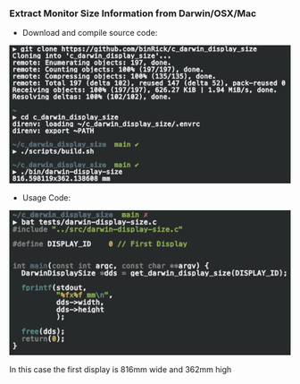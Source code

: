 ### Extract Monitor Size Information from Darwin/OSX/Mac

- Download and compile source code:

![screenshot](./assets/demo.png)

- Usage Code:

![screenshot](./assets/usage.png)

In this case the first display is 816mm wide and 362mm high
